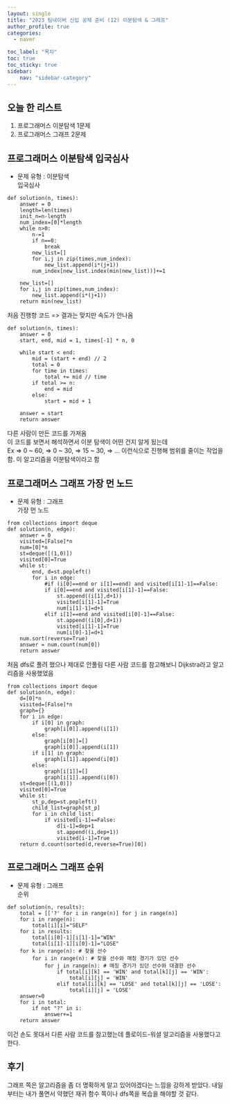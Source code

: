 ```yaml
---
layout: single
title: "2023 팀네이버 신입 공채 준비 (12) 이분탐색 & 그래프"
author_profile: true
categories:
  - naver

toc_label: "목차"
toc: true
toc_sticky: true
sidebar:
    nav: "sidebar-category"
---
```


## 오늘 한 리스트
1. 프로그래머스 이분탐색 1문제
2. 프로그래머스 그래프 2문제

## 프로그래머스 이분탐색 입국심사
* 문제 유형 : 이분탐색  
입국심사
```
def solution(n, times):
    answer = 0
    length=len(times)
    init_n=n-length
    num_index=[0]*length
    while n>0:
        n-=1
        if n==0:
            break
        new_list=[]
        for i,j in zip(times,num_index):
            new_list.append(i*(j+1))
        num_index[new_list.index(min(new_list))]+=1
        
    new_list=[]
    for i,j in zip(times,num_index):
        new_list.append(i*(j+1))
    return min(new_list)
```
처음 진행항 코드 => 결과는 맞지만 속도가 안나옴
```
def solution(n, times):
    answer = 0
    start, end, mid = 1, times[-1] * n, 0

    while start < end:
        mid = (start + end) // 2
        total = 0
        for time in times:
            total += mid // time
        if total >= n:
            end = mid
        else:
            start = mid + 1
    
    answer = start
    return answer
```
다른 사람이 만든 코드를 가져옴  
이 코드를 보면서 해석하면서 이분 탐색이 어떤 건지 알게 됬는데  
Ex => 0 ~ 60, => 0 ~ 30, => 15 ~ 30, => ... 이런식으로 진행해 범위를 줄이는 작업을 함. 이 알고리즘을 이분탐색이라고 함

## 프로그래머스 그래프 가장 먼 노드
* 문제 유형 : 그래프  
가장 먼 노드
```
from collections import deque
def solution(n, edge):
    answer = 0
    visited=[False]*n
    num=[0]*n
    st=deque([(1,0)])
    visited[0]=True
    while st:
        end, d=st.popleft()
        for i in edge:
            #if (i[0]==end or i[1]==end) and visited[i[1]-1]==False:
            if i[0]==end and visited[i[1]-1]==False:
                st.append((i[1],d+1))
                visited[i[1]-1]=True
                num[i[1]-1]=d+1
            elif i[1]==end and visited[i[0]-1]==False:
                st.append((i[0],d+1))
                visited[i[1]-1]=True
                num[i[0]-1]=d+1
    num.sort(reverse=True)
    answer = num.count(num[0])
    return answer
```
처음 dfs로 풀려 했으나 제대로 안풀림 다른 사람 코드를 참고해보니 Dijkstra라고 알고리즘을 사용했었음
```
from collections import deque
def solution(n, edge):
    d=[0]*n
    visited=[False]*n
    graph={}
    for i in edge:
        if i[0] in graph:
            graph[i[0]].append(i[1])
        else:
            graph[i[0]]=[]
            graph[i[0]].append(i[1])
        if i[1] in graph:
            graph[i[1]].append(i[0])
        else:
            graph[i[1]]=[]
            graph[i[1]].append(i[0])
    st=deque([(1,0)])
    visited[0]=True
    while st:
        st_p,dep=st.popleft()
        child_list=graph[st_p]
        for i in child_list:
            if visited[i-1]==False:
                d[i-1]=dep+1
                st.append((i,dep+1))
                visited[i-1]=True
    return d.count(sorted(d,reverse=True)[0])
```
## 프로그래머스 그래프 순위
* 문제 유형 : 그래프  
순위
```
def solution(n, results):
    total = [['?' for i in range(n)] for j in range(n)]
    for i in range(n):
        total[i][i]="SELF"
    for i in results:
        total[i[0]-1][i[1]-1]="WIN"
        total[i[1]-1][i[0]-1]="LOSE"
    for k in range(n): # 찾을 선수
        for i in range(n): # 찾을 선수와 매칭 경기가 있던 선수
            for j in range(n): # 매칭 경기가 있던 선수와 대결한 선수
                if total[i][k] == 'WIN' and total[k][j] == 'WIN':
                    total[i][j] = 'WIN'
                elif total[i][k] == 'LOSE' and total[k][j] == 'LOSE':
                    total[i][j] = 'LOSE'
    answer=0
    for i in total:
        if not "?" in i: 
            answer+=1
    return answer
```
이건 손도 못대서 다른 사람 코드를 참고했는데 플로이드-워셜 알고리즘을 사용했다고 한다.

## 후기
그래프 쪽은 알고리즘을 좀 더 명확하게 알고 있어야겠다는 느낌을 강하게 받았다. 내일부터는 내가 풀면서 약했던 재귀 함수 쪽이나 dfs쪽을 복습을 해야할 것 같다.